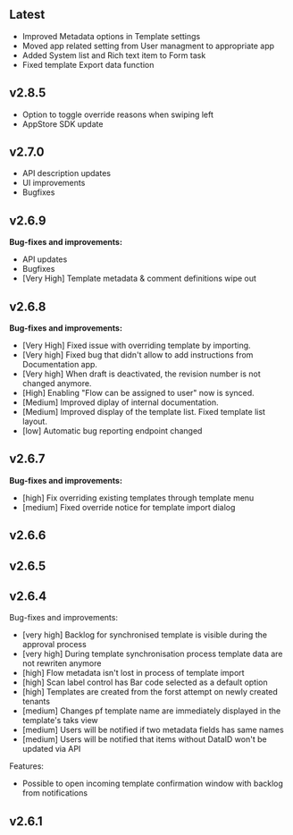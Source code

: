 ## Latest
- Improved Metadata options in Template settings
- Moved app related setting from User managment to appropriate app
- Added System list and Rich text item to Form task
- Fixed template Export data function

## v2.8.5
- Option to toggle override reasons when swiping left
- AppStore SDK update

## v2.7.0

- API description updates
- UI improvements
- Bugfixes

## v2.6.9

**Bug-fixes and improvements:**

- API updates
- Bugfixes
- [Very High] Template metadata & comment definitions wipe out

## v2.6.8

**Bug-fixes and improvements:**

- [Very High] Fixed issue with overriding template by importing.
- [Very high] Fixed bug that didn't allow to add instructions from Documentation app.
- [Very high] When draft is deactivated, the revision number is not changed anymore.
- [High] Enabling "Flow can be assigned to user" now is synced.
- [Medium] Improved diplay of internal documentation.
- [Medium] Improved display of the template list. Fixed template list layout.
- [low] Automatic bug reporting endpoint changed

## v2.6.7

**Bug-fixes and improvements:**

- [high] Fix overriding existing templates through template menu
- [medium] Fixed override notice for template import dialog

## v2.6.6

## v2.6.5

## v2.6.4

Bug-fixes and improvements:

- [very high] Backlog for synchronised template is visible during the approval process
- [very high] During template synchronisation process template data are not rewriten anymore
- [high] Flow metadata isn't lost in process of template import
- [high] Scan label control has Bar code selected as a default option
- [high] Templates are created from the forst attempt on newly created tenants
- [medium] Changes pf template name are immediately displayed in the template's taks view
- [medium] Users will be notified if two metadata fields has same names
- [medium] Users will be notified that items without DataID won't be updated via API

Features:

- Possible to open incoming template confirmation window with backlog from notifications

## v2.6.1



